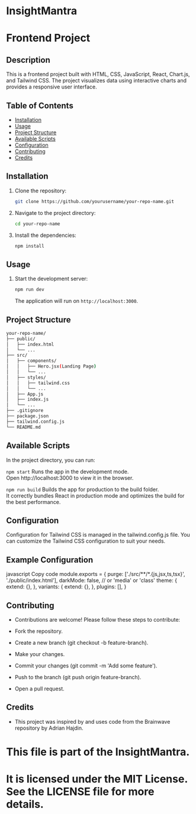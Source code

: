 # InsightMantra

# Frontend Project

## Description

This is a frontend project built with HTML, CSS, JavaScript, React, Chart.js, and Tailwind CSS. The project visualizes data using interactive charts and provides a responsive user interface.

## Table of Contents

- [Installation](#installation)
- [Usage](#usage)
- [Project Structure](#project-structure)
- [Available Scripts](#available-scripts)
- [Configuration](#configuration)
- [Contributing](#contributing)
- [Credits](#credits)

## Installation

1. Clone the repository:

    ```bash
    git clone https://github.com/yourusername/your-repo-name.git
    ```

2. Navigate to the project directory:

    ```bash
    cd your-repo-name
    ```

3. Install the dependencies:

    ```bash
    npm install
    ```

## Usage

1. Start the development server:

    ```bash
    npm run dev 
    ```

    The application will run on `http://localhost:3000`.

## Project Structure

```bash
your-repo-name/
├── public/
│   ├── index.html
│   └── ...
├── src/
│   ├── components/
│   │   ├── Hero.jsx(Landing Page)
│   │   └── ...
│   ├── styles/
│   │   ├── tailwind.css
│   │   └── ...
│   ├── App.js
│   ├── index.js
│   └── ...
├── .gitignore
├── package.json
├── tailwind.config.js
└── README.md

```
## Available Scripts
In the project directory, you can run:

```npm start```
Runs the app in the development mode.<br>
Open http://localhost:3000 to view it in the browser.

```npm run build```
Builds the app for production to the build folder.<br>
It correctly bundles React in production mode and optimizes the build for the best performance.

## Configuration
Configuration for Tailwind CSS is managed in the tailwind.config.js file. You can customize the Tailwind CSS configuration to suit your needs.

## Example Configuration
javascript
Copy code
module.exports = {
  purge: ['./src/**/*.{js,jsx,ts,tsx}', './public/index.html'],
  darkMode: false, // or 'media' or 'class'
  theme: {
    extend: {},
  },
  variants: {
    extend: {},
  },
  plugins: [],
}

## Contributing
* Contributions are welcome! Please follow these steps to contribute:

* Fork the repository.
* Create a new branch (git checkout -b feature-branch).
* Make your changes.
* Commit your changes (git commit -m 'Add some feature').
* Push to the branch (git push origin feature-branch).
* Open a pull request.

## Credits
* This project was inspired by and uses code from the Brainwave repository by Adrian Hajdin.

# This file is part of the InsightMantra.
# It is licensed under the MIT License. See the LICENSE file for more details.
